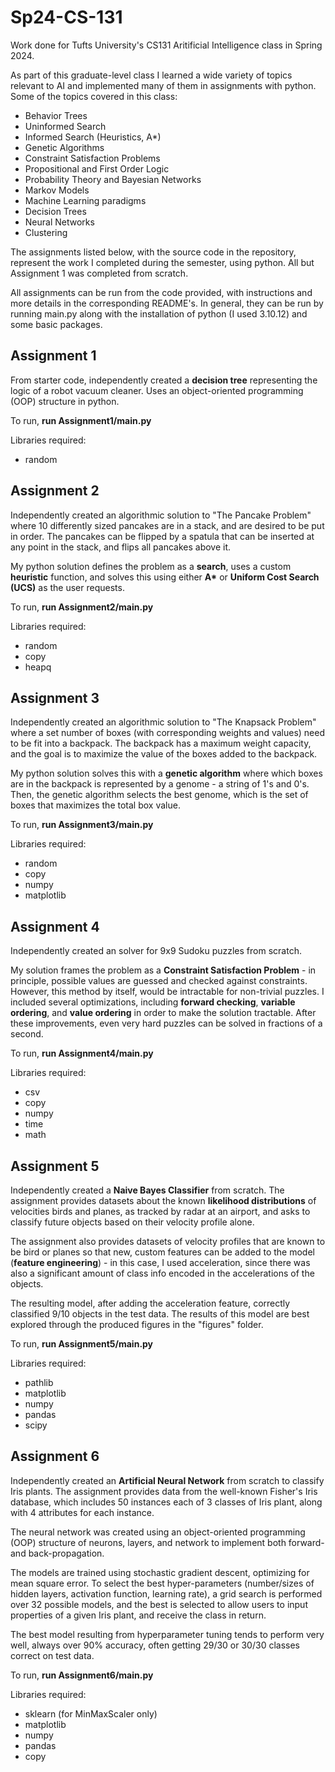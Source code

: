 # Sp24-CS-131

Work done for Tufts University's CS131 Aritificial Intelligence class in Spring 2024.

As part of this graduate-level class I learned a wide variety of topics relevant to AI and implemented many of them in assignments with python. Some of the topics covered in this class:
- Behavior Trees
- Uninformed Search
- Informed Search (Heuristics, A*)
- Genetic Algorithms
- Constraint Satisfaction Problems
- Propositional and First Order Logic
- Probability Theory and Bayesian Networks
- Markov Models
- Machine Learning paradigms
- Decision Trees
- Neural Networks
- Clustering

The assignments listed below, with the source code in the repository, represent the work I completed during the semester, using python. All but Assignment 1 was completed from scratch. 

All assignments can be run from the code provided, with instructions and more details in the corresponding README's. In general, they can be run by running main.py along with the installation of python (I used 3.10.12) and some basic packages.

## Assignment 1

From starter code, independently created a **decision tree** representing the logic of a robot vacuum cleaner. Uses an object-oriented programming (OOP) structure in python.

To run, **run Assignment1/main.py**

Libraries required:
- random
## Assignment 2

Independently created an algorithmic solution to "The Pancake Problem" where 10 differently sized pancakes are in a stack, and are desired to be put in order. The pancakes can be flipped by a spatula that can be inserted at any point in the stack, and flips all pancakes above it. 

My python solution defines the problem as a **search**, uses a custom **heuristic** function, and solves this using either **A\*** or **Uniform Cost Search (UCS)** as the user requests.

To run, **run Assignment2/main.py**

Libraries required:
- random
- copy
- heapq
## Assignment 3

Independently created an algorithmic solution to "The Knapsack Problem" where a set number of boxes (with corresponding weights and values) need to be fit into a backpack. The backpack has a maximum weight capacity, and the goal is to maximize the value of the boxes added to the backpack.

My python solution solves this with a **genetic algorithm** where which boxes are in the backpack is represented by a genome - a string of 1's and 0's. Then, the genetic algorithm selects the best genome, which is the set of boxes that maximizes the total box value.

To run, **run Assignment3/main.py**

Libraries required:
- random
- copy
- numpy
- matplotlib
## Assignment 4

Independently created an solver for 9x9 Sudoku puzzles from scratch. 

My solution frames the problem as a **Constraint Satisfaction Problem** - in principle, possible values are guessed and checked against constraints. However, this method by itself, would be intractable for non-trivial puzzles. I included several optimizations, including **forward checking**, **variable ordering**, and **value ordering** in order to make the solution tractable. After these improvements, even very hard puzzles can be solved in fractions of a second.

To run, **run Assignment4/main.py**

Libraries required:
- csv
- copy
- numpy
- time
- math
## Assignment 5

Independently created a **Naive Bayes Classifier** from scratch. The assignment provides datasets about the known **likelihood distributions** of velocities birds and planes, as tracked by radar at an airport, and asks to classify future objects based on their velocity profile alone. 

The assignment also provides datasets of velocity profiles that are known to be bird or planes so that new, custom features can be added to the model (**feature engineering**) - in this case, I used acceleration, since there was also a significant amount of class info encoded in the accelerations of the objects.

The resulting model, after adding the acceleration feature, correctly classified 9/10 objects in the test data. The results of this model are best explored through the produced figures in the "figures" folder.

To run, **run Assignment5/main.py**

Libraries required:
- pathlib
- matplotlib
- numpy
- pandas
- scipy

## Assignment 6

Independently created an **Artificial Neural Network** from scratch to classify Iris plants. The assignment provides data from the well-known Fisher's Iris database, which includes 50 instances each of 3 classes of Iris plant, along with 4 attributes for each instance.

The neural network was created using an object-oriented programming (OOP) structure of neurons, layers, and network to implement both forward- and back-propagation.

The models are trained using stochastic gradient descent, optimizing for mean square error. To select the best hyper-parameters (number/sizes of hidden layers, activation function, learning rate), a grid search is performed over 32 possible models, and the best is selected to allow users to input properties of a given Iris plant, and receive the class in return.

The best model resulting from hyperparameter tuning tends to perform very well, always over 90% accuracy, often getting 29/30 or 30/30 classes correct on test data.

To run, **run Assignment6/main.py**

Libraries required:
- sklearn (for MinMaxScaler only)
- matplotlib
- numpy
- pandas
- copy
